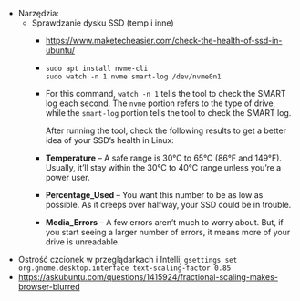 - Narzędzia:
	- Sprawdzanie dysku SSD (temp i inne)
		- https://www.maketecheasier.com/check-the-health-of-ssd-in-ubuntu/
		- ```
		  sudo apt install nvme-cli
		  sudo watch -n 1 nvme smart-log /dev/nvme0n1
		  ```
		- For this command, `watch -n 1` tells the tool to check the SMART log each second. The `nvme` portion refers to the type of drive, while the `smart-log` portion tells the tool to check the SMART log.
		  
		  After running the tool, check the following results to get a better idea of your SSD’s health in Linux:
		- **Temperature** – A safe range is 30°C to 65°C (86°F and 149°F). Usually, it’ll stay within the 30°C to 40°C range unless you’re a power user.
		- **Percentage_Used** – You want this number to be as low as possible. As it creeps over halfway, your SSD could be in trouble.
		- **Media_Errors** – A few errors aren’t much to worry 
		  about. But, if you start seeing a larger number of errors, it means more
		  of your drive is unreadable.
- Ostrość czcionek w przeglądarkach i Intellij
  `gsettings set org.gnome.desktop.interface text-scaling-factor 0.85`
- https://askubuntu.com/questions/1415924/fractional-scaling-makes-browser-blurred